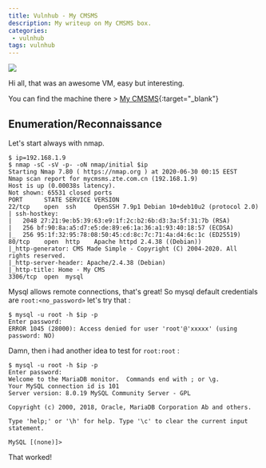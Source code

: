 ```yaml
---
title: Vulnhub - My CMSMS
description: My writeup on My CMSMS box.
categories:
 - vulnhub
tags: vulnhub 
---
```


![](https://pixelita.com/wp-content/uploads/2016/04/cmsms-logo-720.png)

Hi all, that was an awesome VM, easy but interesting.

You can find the machine there > [My CMSMS](https://www.vulnhub.com/entry/my-cmsms-1,498/){:target="_blank"}

## Enumeration/Reconnaissance

Let's start always with nmap.

```
$ ip=192.168.1.9
$ nmap -sC -sV -p- -oN nmap/initial $ip
Starting Nmap 7.80 ( https://nmap.org ) at 2020-06-30 00:15 EEST
Nmap scan report for mycmsms.zte.com.cn (192.168.1.9)
Host is up (0.00038s latency).
Not shown: 65531 closed ports
PORT      STATE SERVICE VERSION
22/tcp    open  ssh     OpenSSH 7.9p1 Debian 10+deb10u2 (protocol 2.0)
| ssh-hostkey: 
|   2048 27:21:9e:b5:39:63:e9:1f:2c:b2:6b:d3:3a:5f:31:7b (RSA)
|   256 bf:90:8a:a5:d7:e5:de:89:e6:1a:36:a1:93:40:18:57 (ECDSA)
|_  256 95:1f:32:95:78:08:50:45:cd:8c:7c:71:4a:d4:6c:1c (ED25519)
80/tcp    open  http    Apache httpd 2.4.38 ((Debian))
|_http-generator: CMS Made Simple - Copyright (C) 2004-2020. All rights reserved.
|_http-server-header: Apache/2.4.38 (Debian)
|_http-title: Home - My CMS
3306/tcp  open  mysql
```

Mysql allows remote connections, that's great! So mysql default credentials are `root:<no_password>` let's try that : 

```
$ mysql -u root -h $ip -p
Enter password: 
ERROR 1045 (28000): Access denied for user 'root'@'xxxxx' (using password: NO)
```

Damn, then i had another idea to test for `root:root` : 

```
$ mysql -u root -h $ip -p
Enter password: 
Welcome to the MariaDB monitor.  Commands end with ; or \g.
Your MySQL connection id is 101
Server version: 8.0.19 MySQL Community Server - GPL

Copyright (c) 2000, 2018, Oracle, MariaDB Corporation Ab and others.

Type 'help;' or '\h' for help. Type '\c' to clear the current input statement.

MySQL [(none)]> 
```

That worked!
